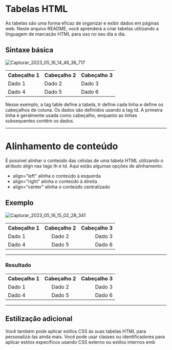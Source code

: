 # Tabelas HTML
As tabelas são uma forma eficaz de organizar e exibir dados em páginas web. Neste arquivo README, você aprenderá a criar tabelas utilizando a linguagem de marcação HTML para uso no seu dia a dia.

## Sintaxe básica
![Capturar_2023_05_16_14_46_36_717](https://github.com/andersoncode55/Tabela-HTML/assets/61977421/c2982d17-cfb6-4db1-a412-1962cbe6c342)
<table>
  <tr>
    <th>Cabeçalho 1</th>
    <th>Cabeçalho 2</th>
    <th>Cabeçalho 3</th>
  </tr>
  <tr>
    <td>Dado 1</td>
    <td>Dado 2</td>
    <td>Dado 3</td>
  </tr>
  <tr>
    <td>Dado 4</td>
    <td>Dado 5</td>
    <td>Dado 6</td>
  </tr>
</table>
Nesse exemplo, a tag table define a tabela, tr define cada linha e <th> define os cabeçalhos de coluna. Os dados são definidos usando a tag td. A primeira linha é geralmente usada como cabeçalho, enquanto as linhas subsequentes contêm os dados.
<hr>

  
# Alinhamento de conteúdo
É possível alinhar o conteúdo das células de uma tabela HTML utilizando o atributo align nas tags th e td. Aqui estão algumas opções de alinhamento:

<ul>
  <li>align="left" alinha o conteúdo à esquerda</li>
  <li>align="right" alinha o conteúdo à direita</li>
  <li>align="center" alinha o conteúdo centralizado</li>
</ul>

## Exemplo
![Capturar_2023_05_16_15_02_28_341](https://github.com/andersoncode55/Tabela-HTML/assets/61977421/1f9c2c13-031b-4e0b-a91f-5bd0e8131cda)
<table>
  <tr>
    <th align="left">Cabeçalho 1</th>
    <th align="center">Cabeçalho 2</th>
    <th align="right">Cabeçalho 3</th>
  </tr>
  <tr>
    <td align="left">Dado 1</td>
    <td align="center">Dado 2</td>
    <td align="right">Dado 3</td>
  </tr>
  <tr>
    <td align="left">Dado 4</td>
    <td align="center">Dado 5</td>
    <td align="right">Dado 6</td>
  </tr>
</table>
  <hr>
  
  
 ### Resultado
<table>
  <tr>
    <th align="left">Cabeçalho 1</th>
    <th align="center">Cabeçalho 2</th>
    <th align="right">Cabeçalho 3</th>
  </tr>
  <tr>
    <td align="left">Dado 1</td>
    <td align="center">Dado 2</td>
    <td align="right">Dado 3</td>
  </tr>
  <tr>
    <td align="left">Dado 4</td>
    <td align="center">Dado 5</td>
    <td align="right">Dado 6</td>
  </tr>
</table>
  <hr>
  
  
  ## Estilização adicional
  
  
  
  Você também pode aplicar estilos CSS às suas tabelas HTML para personalizá-las ainda mais. Você pode usar classes ou identificadores para aplicar estilos específicos usando CSS externo ou estilos internos emb






